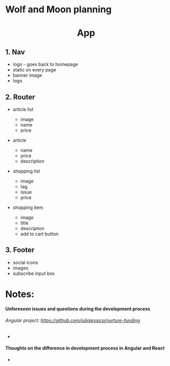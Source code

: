 # Wolf and Moon planning

<h1><center>App</center></h1>

## 1. Nav
  * logo - goes back to homepage
   * static on every page
   * banner image
   * logo


## 2. Router

  * article list
    * image
    * name
    * price

  * article
    * name
    * price
    * description

  * shopping list
    * image
    * tag
    * issue
    * price

  * shopping item
    * image
    * title
    * description
    * add to cart button

## 3. Footer
  * social icons
  * images
  * subscribe input box


# Notes:

#### Unforeseen issues and questions during the development process

######  Angular project: https://github.com/juliajessica/nurture-funding

*

#### Thoughts on the difference in development process in Angular and React

*
